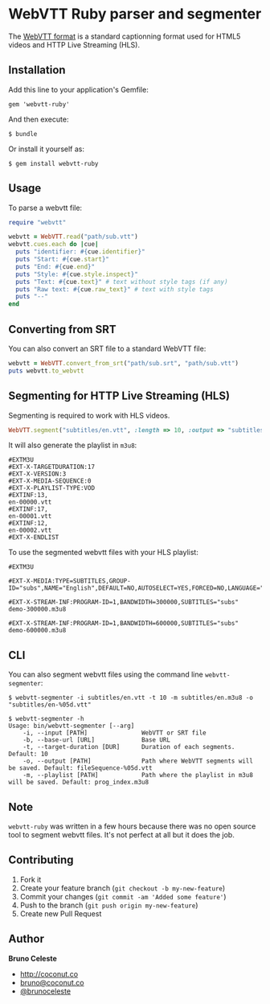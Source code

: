 # WebVTT Ruby parser and segmenter

The [WebVTT format](https://www.w3.org/TR/webvtt1/) is a standard captionning format used for HTML5 videos and HTTP Live Streaming (HLS).

## Installation

Add this line to your application's Gemfile:

    gem 'webvtt-ruby'

And then execute:

    $ bundle

Or install it yourself as:

    $ gem install webvtt-ruby

## Usage

To parse a webvtt file:

```ruby
require "webvtt"

webvtt = WebVTT.read("path/sub.vtt")
webvtt.cues.each do |cue|
  puts "identifier: #{cue.identifier}"
  puts "Start: #{cue.start}"
  puts "End: #{cue.end}"
  puts "Style: #{cue.style.inspect}"
  puts "Text: #{cue.text}" # text without style tags (if any)
  puts "Raw text: #{cue.raw_text}" # text with style tags
  puts "--"
end
```

## Converting from SRT

You can also convert an SRT file to a standard WebVTT file:

```ruby
webvtt = WebVTT.convert_from_srt("path/sub.srt", "path/sub.vtt")
puts webvtt.to_webvtt
```

## Segmenting for HTTP Live Streaming (HLS)

Segmenting is required to work with HLS videos.

```ruby
WebVTT.segment("subtitles/en.vtt", :length => 10, :output => "subtitles/en-%05d.vtt", :playlist => "subtitles/en.m3u8")
```

It will also generate the playlist in `m3u8`:

```
#EXTM3U
#EXT-X-TARGETDURATION:17
#EXT-X-VERSION:3
#EXT-X-MEDIA-SEQUENCE:0
#EXT-X-PLAYLIST-TYPE:VOD
#EXTINF:13,
en-00000.vtt
#EXTINF:17,
en-00001.vtt
#EXTINF:12,
en-00002.vtt
#EXT-X-ENDLIST
```

To use the segmented webvtt files with your HLS playlist:

```
#EXTM3U

#EXT-X-MEDIA:TYPE=SUBTITLES,GROUP-ID="subs",NAME="English",DEFAULT=NO,AUTOSELECT=YES,FORCED=NO,LANGUAGE="en",URI="subtitles/en.m3u8"

#EXT-X-STREAM-INF:PROGRAM-ID=1,BANDWIDTH=300000,SUBTITLES="subs"
demo-300000.m3u8

#EXT-X-STREAM-INF:PROGRAM-ID=1,BANDWIDTH=600000,SUBTITLES="subs"
demo-600000.m3u8
```

## CLI

You can also segment webvtt files using the command line `webvtt-segmenter`:

```
$ webvtt-segmenter -i subtitles/en.vtt -t 10 -m subtitles/en.m3u8 -o "subtitles/en-%05d.vtt"
```

```
$ webvtt-segmenter -h
Usage: bin/webvtt-segmenter [--arg]
    -i, --input [PATH]               WebVTT or SRT file
    -b, --base-url [URL]             Base URL
    -t, --target-duration [DUR]      Duration of each segments. Default: 10
    -o, --output [PATH]              Path where WebVTT segments will be saved. Default: fileSequence-%05d.vtt
    -m, --playlist [PATH]            Path where the playlist in m3u8 will be saved. Default: prog_index.m3u8
```

## Note

`webvtt-ruby` was written in a few hours because there was no open source tool to segment webvtt files. It's not perfect at all but it does the job.

## Contributing

1. Fork it
2. Create your feature branch (`git checkout -b my-new-feature`)
3. Commit your changes (`git commit -am 'Added some feature'`)
4. Push to the branch (`git push origin my-new-feature`)
5. Create new Pull Request

## Author

**Bruno Celeste**

* http://coconut.co
* bruno@coconut.co
* [@brunoceleste](http://twitter.com/brunoceleste)
